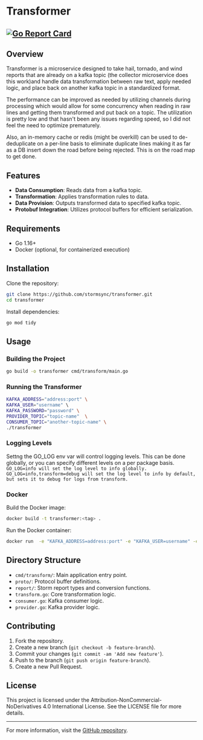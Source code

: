 # Transformer
[![Go Report Card](https://goreportcard.com/badge/github.com/stormsync/transformer)](https://goreportcard.com/report/github.com/stormsync/transformer)
---
## Overview
Transformer is a microservice designed to take hail, tornado, and wind reports that are already on a kafka 
topic (the collector microservice does this work)and handle data transformation between raw text, apply needed logic, 
and  place back on another kafka topic in a standardized format.

The performance can be improved as needed by utilizing channels during processing which would allow for some
concurrency when reading in raw lines and getting them transformed and put back on a topic.   The utilization is pretty
low and that hasn't been any issues regarding  speed, so I did  not feel the need to optimize prematurely.  

Also, an in-memory cache or redis (might be overkill) can be used to de-deduplicate on a per-line basis to eliminate duplicate
lines making it as far as a DB insert down the road before being rejected.  This is on the road map to get done.

## Features
- **Data Consumption**: Reads data from a kafka topic.
- **Transformation**: Applies transformation rules to data.
- **Data Provision**: Outputs transformed data to specified kafka topic.
- **Protobuf Integration**: Utilizes protocol buffers for efficient serialization.

## Requirements
- Go 1.16+
- Docker (optional, for containerized execution)

## Installation
Clone the repository:
```sh
git clone https://github.com/stormsync/transformer.git
cd transformer
```
Install dependencies:
```sh
go mod tidy
```

## Usage
### Building the Project
```sh
go build -o transformer cmd/transform/main.go
```

### Running the Transformer
```sh
KAFKA_ADDRESS="address:port" \
KAFKA_USER="username" \ 
KAFKA_PASSWORD="password" \
PROVIDER_TOPIC="topic-name"  \
CONSUMER_TOPIC="another-topic-name" \
./transformer
```
### Logging Levels
Settng the GO_LOG env var will control logging levels. This
can be done globally, or you can specify different levels on a per package
basis.
```GO_LOG=info will set the log level to info globally.```
```GO_LOG=info,transform=debug will set the log level to info by default, but sets it to debug for logs from transform.```

### Docker
Build the Docker image:
```sh
docker build -t transformer:<tag> .
```
Run the Docker container:
```sh
docker run  -e "KAFKA_ADDRESS=address:port" -e "KAFKA_USER=username" -e "KAFKA_PASSWORD=password" -e "CONSUMER_TOPIC=topic" -e"PROVIDER_TOPIC=another-topic" transformer:<tag> 
```

## Directory Structure
- `cmd/transform/`: Main application entry point.
- `proto/`: Protocol buffer definitions.
- `report/`: Storm report types and conversion functions.
- `transform.go`: Core transformation logic.
- `consumer.go`: Kafka consumer logic.
- `provider.go`: Kafka provider logic.

## Contributing
1. Fork the repository.
2. Create a new branch (`git checkout -b feature-branch`).
3. Commit your changes (`git commit -am 'Add new feature'`).
4. Push to the branch (`git push origin feature-branch`).
5. Create a new Pull Request.

## License
This project is licensed under the Attribution-NonCommercial-NoDerivatives 4.0 International License. See the LICENSE file for more details.

---

For more information, visit the [GitHub repository](https://github.com/stormsync/transformer).